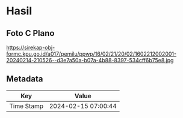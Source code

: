 # Hasil

## Foto C Plano

https://sirekap-obj-formc.kpu.go.id/a017/pemilu/ppwp/16/02/21/20/02/1602212002001-20240214-210526--d3e7a50a-b07a-4b88-8397-534cff6b75e8.jpg


## Metadata

| Key        | Value               |
| ---------- | ------------------- |
| Time Stamp | 2024-02-15 07:00:44 |



